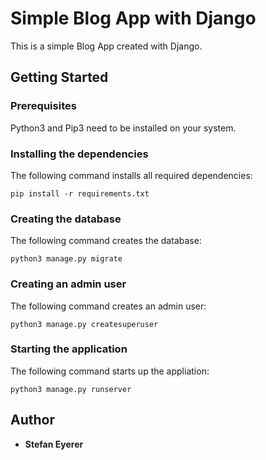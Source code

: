 # Simple Blog App with Django

This is a simple Blog App created with Django.

## Getting Started

### Prerequisites

Python3 and Pip3 need to be installed on your system.

### Installing the dependencies

The following command installs all required dependencies:

```
pip install -r requirements.txt
```

### Creating the database

The following command creates the database:

```
python3 manage.py migrate
```

### Creating an admin user

The following command creates an admin user:

```
python3 manage.py createsuperuser
```

### Starting the application

The following command starts up the appliation:

```
python3 manage.py runserver
```

## Author

-   **Stefan Eyerer**
